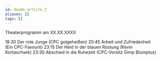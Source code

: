 ```yaml
---
id: day04_article_2
aliases: []
tags: []
---
```


Theaterprogramm am XX.XX.XXXX

18:30 Der rote Junge (CPC gutgeheißen)
20:45 Arbeit und Zufriedenheit (Ein CPC-Favourit)
23:15 Der Held in der blauen Rüstung (Kevin Kortaschwik)
23:30 Abschied in die Ruhezeit (CPC-Vorsitz Gimp Blumptus)
